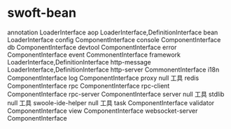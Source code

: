 # swoft-bean


annotation  		LoaderInterface
aop					LoaderInterface,DefinitionInterface
bean				LoaderInterface
config				ComponentInterface
console				ComponentInterface
db					ComponentInterface
devtool				ComponentInterface
error				ComponentInterface
event				CommonentInterface
framework			LoaderInterface,DefinitionInterface
http-message		LoaderInterface,DefinitionInterface
http-server			CommonentInterface
i18n				ComponentInterface
log					ComponentInterface
proxy				null	工具
redis				ComponentInterface
rpc					ComponentInterface
rpc-client			ComponentInterface
rpc-server			ComponentInterface
server 				null	工具
stdlib				null	工具
swoole-ide-helper 	null	工具
task				ComponentInterface
validator			ComponentInterface
view 				ComponentInterface
websocket-server	ComponentInterface